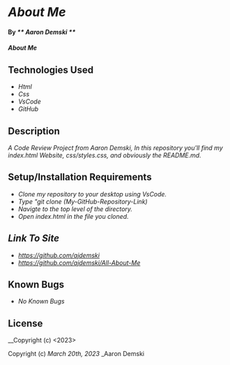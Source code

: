 # _About Me_

#### By _** Aaron Demski **_

#### _About Me_

## Technologies Used

* _Html_
* _Css_
* _VsCode_
* _GitHub_

## Description

_A Code Review Project from Aaron Demski, In this repository you'll find my index.html Website, css/styles.css, and obviously the README.md._

## Setup/Installation Requirements

* _Clone my repository to your desktop using VsCode._
* _Type "git clone (My-GitHub-Repository-Link)_
* _Navigte to the top level of the directory._
* _Open index.html in the file you cloned._

## _Link To Site_
* _https://github.com/ajdemski_
* _https://github.com/ajdemski/All-About-Me_

## Known Bugs

* _No Known Bugs_

## License

__Copyright (c) <2023> <Aaron Demski>

Copyright (c) _March 20th, 2023_ _Aaron Demski